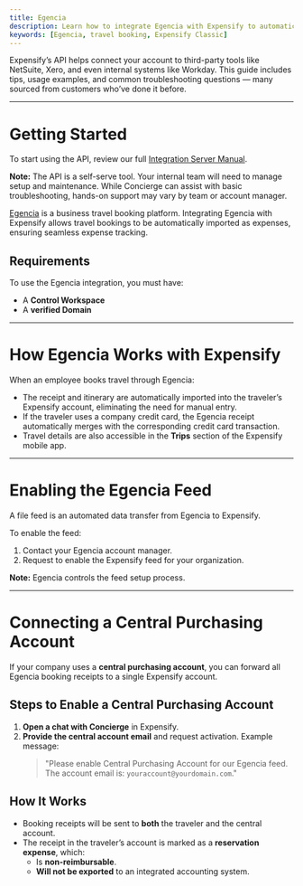 ```yaml
---
title: Egencia
description: Learn how to integrate Egencia with Expensify to automatically import travel booking receipts and expenses.
keywords: [Egencia, travel booking, Expensify Classic]
---
```


<div id="expensify-classic" markdown="1">

Expensify’s API helps connect your account to third-party tools like NetSuite, Xero, and even internal systems like Workday. This guide includes tips, usage examples, and common troubleshooting questions — many sourced from customers who’ve done it before.

---

# Getting Started

To start using the API, review our full [Integration Server Manual](https://integrations.expensify.com/Integration-Server/doc/#introduction).

**Note:** The API is a self-serve tool. Your internal team will need to manage setup and maintenance. While Concierge can assist with basic troubleshooting, hands-on support may vary by team or account manager.

[Egencia](https://www.egencia.com/en/) is a business travel booking platform. Integrating Egencia with Expensify allows travel bookings to be automatically imported as expenses, ensuring seamless expense tracking.

## Requirements
To use the Egencia integration, you must have:
- A **Control Workspace**
- A **verified Domain**

---

# How Egencia Works with Expensify
When an employee books travel through Egencia:
- The receipt and itinerary are automatically imported into the traveler’s Expensify account, eliminating the need for manual entry.
- If the traveler uses a company credit card, the Egencia receipt automatically merges with the corresponding credit card transaction.
- Travel details are also accessible in the **Trips** section of the Expensify mobile app.

---

# Enabling the Egencia Feed
A file feed is an automated data transfer from Egencia to Expensify.

To enable the feed:
1. Contact your Egencia account manager.
2. Request to enable the Expensify feed for your organization.

**Note:** Egencia controls the feed setup process.

---

# Connecting a Central Purchasing Account
If your company uses a **central purchasing account**, you can forward all Egencia booking receipts to a single Expensify account.

## Steps to Enable a Central Purchasing Account
1. **Open a chat with Concierge** in Expensify.
2. **Provide the central account email** and request activation. Example message:
   > "Please enable Central Purchasing Account for our Egencia feed. The account email is: `youraccount@yourdomain.com`."

## How It Works
- Booking receipts will be sent to **both** the traveler and the central account.
- The receipt in the traveler’s account is marked as a **reservation expense**, which:
  - Is **non-reimbursable**.
  - **Will not be exported** to an integrated accounting system.

</div>
